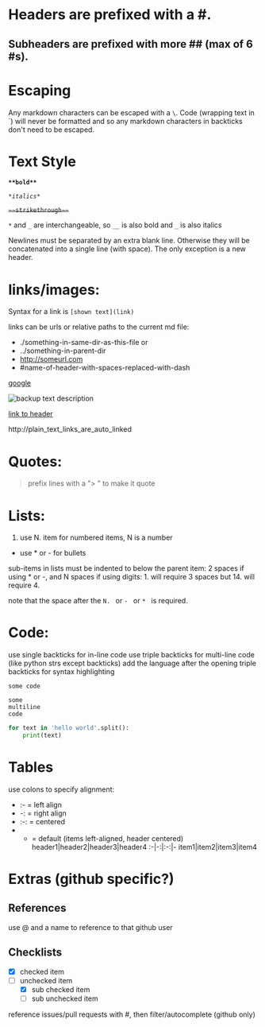 # Headers are prefixed with a \#.
## Subheaders are prefixed with more \#\# (max of 6 \#s).

# Escaping
Any markdown characters can be escaped with a `\`.
Code (wrapping text in \`) will never be formatted and so any
markdown characters in backticks don't need to be escaped.

# Text Style
**`**bold**`**

*`*italics*`*

~~`~~strikethrough~~`~~

`*` and `_` are interchangeable, so `__` is also bold and `_` is also italics

Newlines must be separated by an extra blank line.
Otherwise they will be concatenated into a single line (with space).
The only exception is a new header.

# links/images:
Syntax for a link is `[shown text](link)`

links can be urls or relative paths to the current md file:
* ./something-in-same-dir-as-this-file or
* ../something-in-parent-dir
* http://someurl.com
* #name-of-header-with-spaces-replaced-with-dash


[google](https://google.com)

![backup text description](https://google.com/favicon.ico)

[link to header](#text-style)

http://plain_text_links_are_auto_linked

# Quotes:
> prefix lines with a "> " to make it quote


# Lists:
1. use N. item for numbered items, N is a number
* use * or - for bullets

sub-items in lists must be indented to below the parent item:
2 spaces if using \* or \-, and N spaces if using digits: 1.
will require 3 spaces but 14. will require 4.

note that the space after the `N. ` or `- ` or `* ` is required.

# Code:
use single backticks for in-line code
use triple backticks for multi-line code (like python strs except backticks)
add the language after the opening triple backticks for syntax highlighting

`some code`
```
some
multiline
code
```
```python
for text in 'hello world'.split():
	print(text)
```

# Tables
use colons to specify alignment:
* :-  = left align
* -:  = right align
* :-: = centered
* -   = default \(items left-aligned, header centered)
header1|header2|header3|header4
:-|-:|:-:|-
item1|item2|item3|item4

# Extras (github specific?)
## References
use @ and a name to reference to that github user
## Checklists
- [x] checked item
- [ ] unchecked item
  - [x] sub checked item
  - [ ] sub unchecked item

reference issues/pull requests with #, then filter/autocomplete (github only)

#
